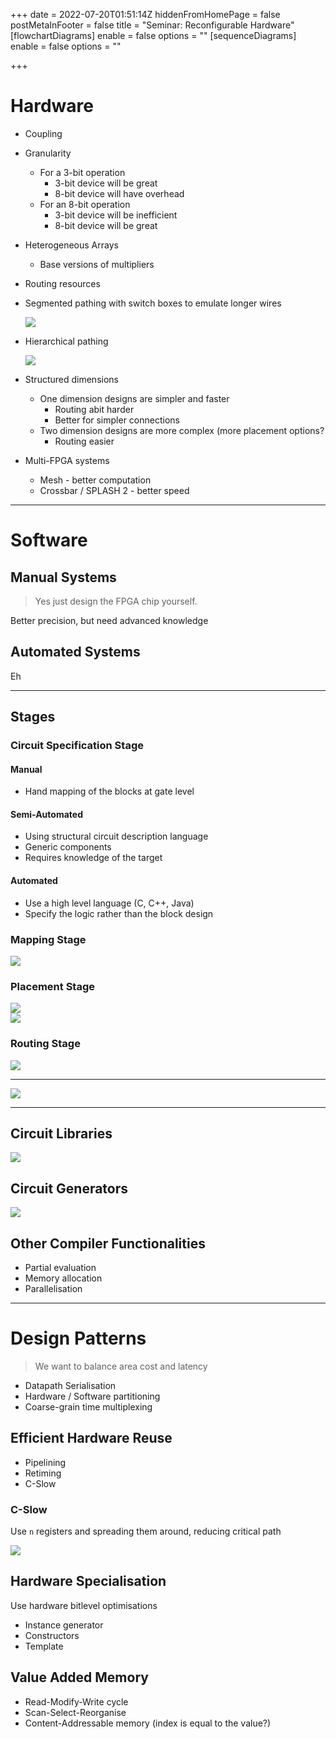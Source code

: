 +++
date = 2022-07-20T01:51:14Z
hiddenFromHomePage = false
postMetaInFooter = false
title = "Seminar: Reconfigurable Hardware"
[flowchartDiagrams]
enable = false
options = ""
[sequenceDiagrams]
enable = false
options = ""

+++
# Hardware

* Coupling
* Granularity
  * For a 3-bit operation
    * 3-bit device will be great
    * 8-bit device will have overhead
  * For an 8-bit operation
    * 3-bit device will be inefficient
    * 8-bit device will be great
* Heterogeneous Arrays
  * Base versions of multipliers
* Routing resources
* Segmented pathing with switch boxes to emulate longer wires

  ![](/uploads/snipaste_2022-07-20_11-55-38.jpg)
* Hierarchical pathing

  ![](/uploads/snipaste_2022-07-20_11-56-01.jpg)
* Structured dimensions
  * One dimension designs are simpler and faster
    * Routing abit harder
    * Better for simpler connections
  * Two dimension designs are more complex (more placement options?
    * Routing easier
* Multi-FPGA systems
  * Mesh - better computation
  * Crossbar / SPLASH 2 - better speed

***

# Software

## Manual Systems

> Yes just design the FPGA chip yourself.

Better precision, but need advanced knowledge

## Automated Systems

Eh

***

## Stages

### Circuit Specification Stage

#### Manual

* Hand mapping of the blocks at gate level

#### Semi-Automated

* Using structural circuit description language
* Generic components
* Requires knowledge of the target

#### Automated

* Use a high level language (C, C++, Java)
* Specify the logic rather than the block design

### Mapping Stage

![](/uploads/snipaste_2022-07-20_12-03-38.jpg)

### Placement Stage

![](/uploads/snipaste_2022-07-20_12-03-59.jpg)  
![](/uploads/snipaste_2022-07-20_12-04-12.jpg)

### Routing Stage

![](/uploads/snipaste_2022-07-20_12-05-10.jpg)

***

![](/uploads/snipaste_2022-07-20_12-06-08.jpg)

***

## Circuit Libraries

![](/uploads/snipaste_2022-07-20_12-07-19.jpg)

## Circuit Generators

![](/uploads/snipaste_2022-07-20_12-07-56.jpg)

## Other Compiler Functionalities

* Partial evaluation
* Memory allocation
* Parallelisation

***

# Design Patterns

> We want to balance area cost and latency

* Datapath Serialisation
* Hardware / Software partitioning
* Coarse-grain time multiplexing

## Efficient Hardware Reuse

* Pipelining
* Retiming
* C-Slow

### C-Slow

Use `n` registers and spreading them around, reducing critical path

![](/uploads/snipaste_2022-07-20_12-18-20.jpg)

## Hardware Specialisation

Use hardware bitlevel optimisations

* Instance generator
* Constructors
* Template

## Value Added Memory

* Read-Modify-Write cycle
* Scan-Select-Reorganise
* Content-Addressable memory (index is equal to the value?)